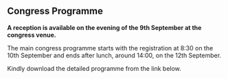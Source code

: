 ## Congress Programme

**A reception is available on the evening of the 9th September at the congress venue.**

The main congress programme starts with the registration at 8:30 on the 10th September and ends after lunch, around 14:00, on the 12th September.


Kindly download the detailed programme from the link below.